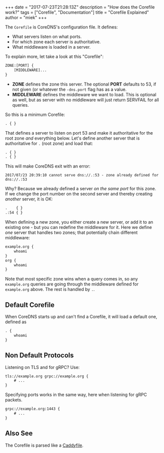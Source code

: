 +++
date = "2017-07-23T21:28:13Z"
description = "How does the Corefile work?"
tags = ["Corefile", "Documentation"]
title = "Corefile Explained"
author = "miek"
+++

The `Corefile` is CoreDNS's configuration file. It defines:

* What servers listen on what ports.
* For which zone each server is authoritative.
* What middleware is loaded in a server.

To explain more, let take a look at this "Corefile":

~~~ txt
ZONE:[PORT] {
    [MIDDLEWARE]...
}
~~~

* **ZONE** defines the zone this server. The optional **PORT** defaults to 53, if not given (or
  whatever the `-dns.port` flag has as a value.
* **MIDDLEWARE** defines the middleware we want to load. This is optional as well, but as server
  with no middleware will just return SERVFAIL for all queries.

So this is a minimum Corefile:

~~~ txt
. { }
~~~

That defines a server to listen on port 53 and make it authoritative for the root zone *and*
everything below. Let's define another server that is authoritative for `.` (root zone) and load
that:

~~~ txt
. { }
. { }
~~~

This will make CoreDNS exit with an error:
~~~
2017/07/23 20:39:10 cannot serve dns://.:53 - zone already defined for dns://.:53
~~~

Why? Because we already defined a server *on the same port* for this zone. If we change the port
number on the second server and thereby creating *another* server, it is OK:

~~~ txt
.    { }
.:54 { }
~~~

When defining a new zone, you either create a new server, or add it to an existing one - but you can
redefine the middleware for it. Here we define *one* server that handles two zones; that potentially
chain different middleware:

~~~ txt
example.org {
    whoami
}
org {
    whoami
}
~~~

Note that most specific zone wins when a query comes in, so any `example.org` queries are going
through the middleware defined for `example.org` above. The rest is handled by `.`.

## Default Corefile

When CoreDNS starts up and can't find a Corefile, it will load a default one, defined as

~~~ txt
. {
    whoami
}
~~~

## Non Default Protocols

Listening on TLS and for gRPC? Use:

~~~ txt
tls://example.org grpc://example.org {
    # ...
}
~~~

Specifying ports works in the same way, here when listening for gRPC packets.

~~~ txt
grpc://example.org:1443 {
    # ...
}
~~~

## Also See

The Corefile is parsed like a [Caddyfile](https://caddyserver.com/docs/caddyfile).
